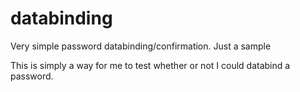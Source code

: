 # databinding
Very simple password databinding/confirmation. Just a sample

This is simply a way for me to test whether or not I could databind a password. 
